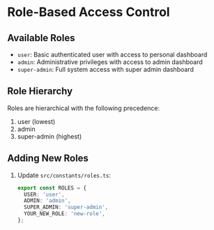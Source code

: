 # Role-Based Access Control

## Available Roles
- `user`: Basic authenticated user with access to personal dashboard
- `admin`: Administrative privileges with access to admin dashboard
- `super-admin`: Full system access with super admin dashboard

## Role Hierarchy
Roles are hierarchical with the following precedence:
1. user (lowest)
2. admin
3. super-admin (highest)

## Adding New Roles
1. Update `src/constants/roles.ts`:
   ```typescript
   export const ROLES = {
     USER: 'user',
     ADMIN: 'admin',
     SUPER_ADMIN: 'super-admin',
     YOUR_NEW_ROLE: 'new-role',
   };